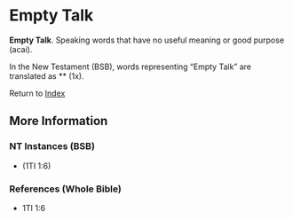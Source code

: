 # Empty Talk
**Empty Talk**. 
Speaking words that have no useful meaning or good purpose (acai). 




In the New Testament (BSB), words representing “Empty Talk” are translated as 
** (1x). 


Return to [Index](00-Index.md)

## More Information

### NT Instances (BSB)

*  (1TI 1:6)



### References (Whole Bible)

* 1TI 1:6




